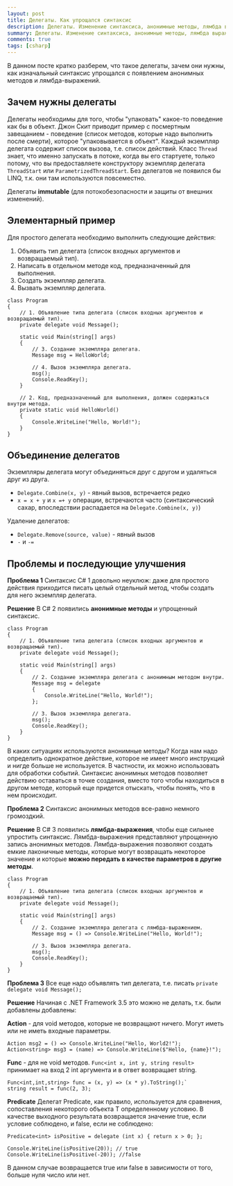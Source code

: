 ```yaml
---
layout: post
title: Делегаты. Как упрощался синтаксис
description: Делегаты. Изменение синтаксиса, анонимные методы, лямбда выражения. Action, Func, Predicate
summary: Делегаты. Изменение синтаксиса, анонимные методы, лямбда выражения. Action, Func, Predicate
comments: true
tags: [csharp]
---
```


В данном посте кратко разберем, что такое делегаты, зачем они нужны, как изначальный синтаксис упрощался с появлением анонимных методов и лямбда-выражений.

## Зачем нужны делегаты
Делегаты необходимы для того, чтобы "упаковать" какое-то поведение как бы в объект. Джон Скит приводит пример с посмертным завещанием - поведение (список методов, которые надо выполнить после смерти), которое "упаковывается в объект". Каждый экземпляр делегата содержит список вызова, т.е. список действий.
Класс `Thread` знает, что именно запускать в потоке, когда вы его стартуете, только потому, что вы предоставляете конструктору экземпляр делегата `ThreadStart` или `ParametrizedThreadStart`.
Без делегатов не появился бы LINQ, т.к. они там используются повсеместно.

Делегаты **immutable** (для потокобезопасности и защиты от внешних изменений).

## Элементарный пример
Для простого делегата необходимо выполнить следующие действия:
1. Объявить тип делегата (список входных аргументов и возвращаемый тип).
2. Написать в отдельном методе код, предназначенный для выполнения.
3. Создать экземпляр делегата.
4. Вызвать экземпляр делегата.

```charp
class Program
{
    // 1. Объявление типа делегата (список входных аргументов и возвращаемый тип).
    private delegate void Message();

    static void Main(string[] args)
    {
        // 3. Создание экземпляра делегата.
        Message msg = HelloWorld;

        // 4. Вызов экземпляра делегата.
        msg();
        Console.ReadKey();
    }

    // 2. Код, предназначенный для выполнения, должен содержаться внутри метода.
    private static void HelloWorld()
    {
        Console.WriteLine("Hello, World!");
    }
}
```

## Объединение делегатов
Экземпляры делегата могут объединяться друг с другом и удаляться друг из друга.

- `Delegate.Combine(x, y)` - явный вызов, встречается редко
- `x = x + y` и `x =+ y` операции, встречаются часто (синтаксический сахар, впоследствии распадается на `Delegate.Combine(x, y)`)

Удаление делегатов:
- `Delegate.Remove(source, value)` - явный вызов
- `-` и `-=`

## Проблемы и последующие улучшения

**Проблема 1** Синтаксис C# 1 довольно неуклюж: даже для простого действия приходится писать целый отдельный метод, чтобы создать для него экземпляр делегата.

**Решение** В C# 2 появились **анонимные методы** и упрощенный синтаксис.

```charp
class Program
{
    // 1. Объявление типа делегата (список входных аргументов и возвращаемый тип).
    private delegate void Message();

    static void Main(string[] args)
    {
        // 2. Создание экземпляра делегата c анонимным методом внутри.
        Message msg = delegate
        {
            Console.WriteLine("Hello, World!");
        };

        // 3. Вызов экземпляра делегата.
        msg();
        Console.ReadKey();
    }
}
```
В каких ситуациях используются анонимные методы? Когда нам надо определить однократное действие, которое не имеет много инструкций и нигде больше не используется. В частности, их можно использовать для обработки событий.
Синтаксис анонимных методов позволяет действию оставаться в точке создания, вместо того чтобы находиться в другом методе, который еще придется отыскать, чтобы понять, что в нем происходит.

**Проблема 2** Синтаксис анонимных методов все-равно немного громоздкий.

**Решение**
В C# 3 появились **лямбда-выражения**, чтобы еще сильнее упростить синтаксис. Лямбда-выражения представляют упрощенную запись анонимных методов. Лямбда-выражения позволяют создать емкие лаконичные методы, которые могут возвращать некоторое значение и которые **можно передать в качестве параметров в другие методы**.

```charp
class Program
{
    // 1. Объявление типа делегата (список входных аргументов и возвращаемый тип).
    private delegate void Message();

    static void Main(string[] args)
    {
        // 2. Создание экземпляра делегата c лямбда-выражением.
        Message msg = () => Console.WriteLine("Hello, World!");

        // 3. Вызов экземпляра делегата.
        msg();
        Console.ReadKey();
    }
}
```


**Проблема 3** Все еще надо объявлять тип делегата, т.е. писать `private delegate void Message();`

**Решение**
Начиная с .NET Framework 3.5 это можно не делать, т.к. были добавлены добавлены:

**Action** - для void методов, которые не возвращают ничего. Могут иметь или не иметь входные параметры.
```charp
Action msg2 = () => Console.WriteLine("Hello, World2!");
Action<string> msg3 = (name) => Console.WriteLine($"Hello, {name}!");
```

**Func** - для не void методов. `Func<int x, int y, string result>` принимает на вход 2 int аргумента и в ответ возвращает string.
```charp
Func<int,int,string> func = (х, у) => (х * у).ToString();`
string result = func(2, 3);
```

**Predicate**
Делегат Predicate<T>, как правило, используется для сравнения, сопоставления некоторого объекта T определенному условию. В качестве выходного результата возвращается значение true, если условие соблюдено, и false, если не соблюдено:
```charp
Predicate<int> isPositive = delegate (int x) { return x > 0; };
 
Console.WriteLine(isPositive(20)); // true
Console.WriteLine(isPositive(-20)); //false
```
В данном случае возвращается true или false в зависимости от того, больше нуля число или нет.
